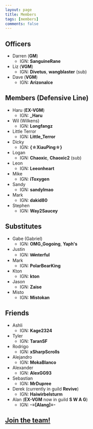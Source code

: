 ```yaml
---
layout: page
title: Members
tags: [members]
comments: false
---
```


## Officers

* Darren (<b class='officer'>GM</b>)
  * IGN: <b>SanguineRane</b>
* Liz (<b class='officer'>VGM</b>)
  * IGN: <b>Divetus</b>, <b>wangblaster</b> (sub)
* Dave (<b class='officer'>VGM</b>)
  * IGN: <b>ArizonaIce</b>

## Members (Defensive Line)

* Haru (<b class='officer'>EX-VGM</b>)
  * IGN: <b>_Haru</b>
* Wil (Wilkens)
  * IGN: <b>Longfangz</b>
* Little Terror
  * IGN: <b>Little_Terror</b>
* Dicky
  * IGN: <b>{☆XiauPing☆}</b>
* Logan
  * IGN: <b>Chaoxic</b>, <b>Chaoxic2</b> (sub)
* Leon
  * IGN: <b>Leeonheart</b>
* Mike
  * IGN: <b>iToxygen</b>
* Sandy
  * IGN: <b>sandylmao</b>
* Mark
  * IGN: <b>dakid80</b>
* Stephen
  * IGN: <b>Way2Saucey</b>

## Substitutes

* Gabe (Gabriel)
  * IGN: <b>OMG_Gogoing</b>, <b>Yaph's</b>
* Justin
  * IGN: <b>W̶interful</b>
* Mark
  * IGN: <b>PolarBearKing</b>
* Kton
  * IGN: <b>kton</b>
* Jason
  * IGN: <b>Zaise</b>
* Misto
  * IGN: <b>Mistokan</b>

## Friends

* Ashli
  * IGN: <b>Kage2324</b>
* Tyler
  * IGN: <b>TaranSF</b>
* Rodrigo
  * IGN: <b>xSharpScrolls</b>
* Alejandro
  * IGN: <b>MokaBlanco</b>
* Alexander
  * IGN: <b>AlexGG93</b>
* Sebastian
  * IGN: <b>MrDupree</b>
* Derek (currently in guild <b>Revive</b>)
  * IGN: <b>Haiwirbelsturm</b>
* Alan (<b class='officer'>EX-VGM</b> now in guild <b>S W A G</b>)
  * IGN: <b>-=[Alang]=-</b>

## <a href="/about#join">Join the team!</a>
